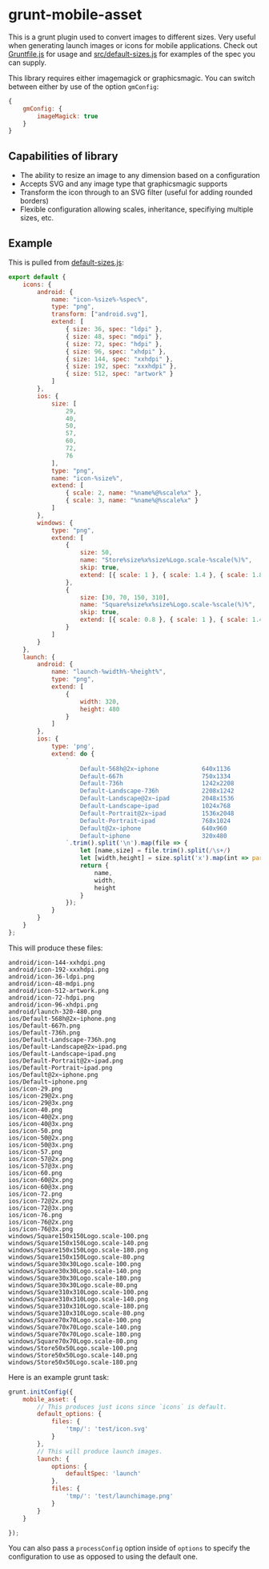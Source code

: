 # grunt-mobile-asset

This is a grunt plugin used to convert images to different sizes. Very useful when generating launch images or icons for mobile applications. Check out [Gruntfile.js](https://github.com/kkirby/grunt-mobile-asset/blob/master/Gruntfile.js) for usage and [src/default-sizes.js](https://github.com/kkirby/grunt-mobile-asset/blob/master/src/default-sizes.js) for examples of the spec you can supply.

This library requires either imagemagick or graphicsmagic. You can switch between either by use of the option `gmConfig`:

```javascript
{
	gmConfig: {
		imageMagick: true
	}
}
```

## Capabilities of library

-	The ability to resize an image to any dimension based on a configuration
-	Accepts SVG and any image type that graphicsmagic supports
-	Transform the icon through to an SVG filter (useful for adding rounded borders)
-	Flexible configuration allowing scales, inheritance, specifiying multiple sizes, etc.

## Example

This is pulled from [default-sizes.js](https://github.com/kkirby/grunt-mobile-asset/master/src/default-sizes.js):

```javascript
export default {
	icons: {
		android: {
			name: "icon-%size%-%spec%",
			type: "png",
			transform: ["android.svg"],
			extend: [
				{ size: 36, spec: "ldpi" },
				{ size: 48, spec: "mdpi" },
				{ size: 72, spec: "hdpi" },
				{ size: 96, spec: "xhdpi" },
				{ size: 144, spec: "xxhdpi" },
				{ size: 192, spec: "xxxhdpi" },
				{ size: 512, spec: "artwork" }
			]
		},
		ios: {
			size: [
				29,
				40,
				50,
				57,
				60,
				72,
				76
			],
			type: "png",
			name: "icon-%size%",
			extend: [
				{ scale: 2, name: "%name%@%scale%x" },
				{ scale: 3, name: "%name%@%scale%x" }
			]
		},
		windows: {
			type: "png",
			extend: [
				{
					size: 50,
					name: "Store%size%x%size%Logo.scale-%scale(%)%",
					skip: true,
					extend: [{ scale: 1 }, { scale: 1.4 }, { scale: 1.8 }]
				},
				{
					size: [30, 70, 150, 310],
					name: "Square%size%x%size%Logo.scale-%scale(%)%",
					skip: true,
					extend: [{ scale: 0.8 }, { scale: 1 }, { scale: 1.4 }, { scale: 1.8 }]
				}
			]
		}
	},
	launch: {
		android: {
			name: "launch-%width%-%height%",
			type: "png",
			extend: [
				{
					width: 320,
					height: 480
				}
			]
		},
		ios: {
			type: 'png',
			extend: do {
				`
					Default-568h@2x~iphone            640x1136
					Default-667h                      750x1334
					Default-736h                      1242x2208
					Default-Landscape-736h            2208x1242
					Default-Landscape@2x~ipad         2048x1536
					Default-Landscape~ipad            1024x768
					Default-Portrait@2x~ipad          1536x2048
					Default-Portrait~ipad             768x1024
					Default@2x~iphone                 640x960
					Default~iphone                    320x480
				`.trim().split('\n').map(file => {
					let [name,size] = file.trim().split(/\s+/)
					let [width,height] = size.split('x').map(int => parseInt(int,10));
					return {
						name,
						width,
						height
					}
				});
			}
		}
	}
};
```

This will produce these files:

```
android/icon-144-xxhdpi.png
android/icon-192-xxxhdpi.png
android/icon-36-ldpi.png
android/icon-48-mdpi.png
android/icon-512-artwork.png
android/icon-72-hdpi.png
android/icon-96-xhdpi.png
android/launch-320-480.png
ios/Default-568h@2x~iphone.png
ios/Default-667h.png
ios/Default-736h.png
ios/Default-Landscape-736h.png
ios/Default-Landscape@2x~ipad.png
ios/Default-Landscape~ipad.png
ios/Default-Portrait@2x~ipad.png
ios/Default-Portrait~ipad.png
ios/Default@2x~iphone.png
ios/Default~iphone.png
ios/icon-29.png
ios/icon-29@2x.png
ios/icon-29@3x.png
ios/icon-40.png
ios/icon-40@2x.png
ios/icon-40@3x.png
ios/icon-50.png
ios/icon-50@2x.png
ios/icon-50@3x.png
ios/icon-57.png
ios/icon-57@2x.png
ios/icon-57@3x.png
ios/icon-60.png
ios/icon-60@2x.png
ios/icon-60@3x.png
ios/icon-72.png
ios/icon-72@2x.png
ios/icon-72@3x.png
ios/icon-76.png
ios/icon-76@2x.png
ios/icon-76@3x.png
windows/Square150x150Logo.scale-100.png
windows/Square150x150Logo.scale-140.png
windows/Square150x150Logo.scale-180.png
windows/Square150x150Logo.scale-80.png
windows/Square30x30Logo.scale-100.png
windows/Square30x30Logo.scale-140.png
windows/Square30x30Logo.scale-180.png
windows/Square30x30Logo.scale-80.png
windows/Square310x310Logo.scale-100.png
windows/Square310x310Logo.scale-140.png
windows/Square310x310Logo.scale-180.png
windows/Square310x310Logo.scale-80.png
windows/Square70x70Logo.scale-100.png
windows/Square70x70Logo.scale-140.png
windows/Square70x70Logo.scale-180.png
windows/Square70x70Logo.scale-80.png
windows/Store50x50Logo.scale-100.png
windows/Store50x50Logo.scale-140.png
windows/Store50x50Logo.scale-180.png
```

Here is an example grunt task:

```javascript
grunt.initConfig({
	mobile_asset: {
		// This produces just icons since `icons` is default.
		default_options: {
			files: {
				'tmp/': 'test/icon.svg'
			}
		},
		// This will produce launch images.
		launch: {
			options: {
				defaultSpec: 'launch'
			},
			files: {
				'tmp/': 'test/launchimage.png'
			}
		}
	}

});
```

You can also pass a `processConfig` option inside of `options` to specify the configuration to use as opposed to using the default one.